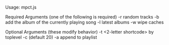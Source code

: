 
Usage: mpct.js <arguments>

  Required Arguments (one of the following is required)
    -r random tracks
    -b add the album of the currently playing song
    -l latest albums
    -w wipe caches

  Optional Arguments (these modify behavior)
    -t <2-letter shortcode> by toplevel
    -c <count> (default 20)
    -a append to playlist

